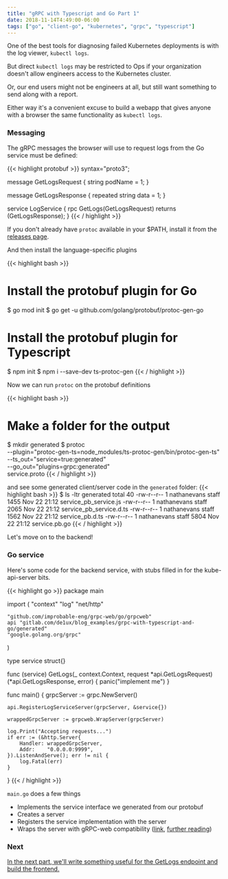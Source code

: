 ```yaml
---
title: "gRPC with Typescript and Go Part 1"
date: 2018-11-14T4:49:00-06:00
tags: ["go", "client-go", "kubernetes", "grpc", "typescript"]
---
```


One of the best tools for diagnosing failed Kubernetes deployments is with the log viewer, `kubectl logs`.

But direct `kubectl logs` may be restricted to Ops if your organization doesn't allow engineers access to the Kubernetes cluster.

Or, our end users might not be engineers at all, but still want something to send along with a report.

Either way it's a convenient excuse to build a webapp that gives anyone with a browser the same functionality as `kubectl logs`.

### Messaging

The gRPC messages the browser will use to request logs from the Go service must be defined:

{{< highlight protobuf >}}
syntax="proto3";

message GetLogsRequest {
    string podName = 1;
}

message GetLogsResponse {
  repeated string data = 1;
}

service LogService {
  rpc GetLogs(GetLogsRequest) returns (GetLogsResponse);
}
{{< / highlight >}}

If you don't already have `protoc` available in your $PATH, install it from the [releases page](https://github.com/protocolbuffers/protobuf/releases).

And then install the language-specific plugins

{{< highlight bash >}}
# Install the protobuf plugin for Go
$ go mod init
$ go get -u github.com/golang/protobuf/protoc-gen-go

# Install the protobuf plugin for Typescript
$ npm init
$ npm i --save-dev ts-protoc-gen
{{< / highlight >}}

Now we can run `protoc` on the protobuf definitions

{{< highlight bash >}}
# Make a folder for the output
$ mkdir generated
$ protoc \
    --plugin="protoc-gen-ts=node_modules/ts-protoc-gen/bin/protoc-gen-ts" \
    --ts_out="service=true:generated" \
    --go_out="plugins=grpc:generated" \
    service.proto
{{< / highlight >}}

and see some generated client/server code in the `generated` folder:
{{< highlight bash >}}
$ ls -ltr generated
total 40
-rw-r--r--  1 nathanevans  staff  1455 Nov 22 21:12 service_pb_service.js
-rw-r--r--  1 nathanevans  staff  2065 Nov 22 21:12 service_pb_service.d.ts
-rw-r--r--  1 nathanevans  staff  1562 Nov 22 21:12 service_pb.d.ts
-rw-r--r--  1 nathanevans  staff  5804 Nov 22 21:12 service.pb.go
{{< / highlight >}}

Let's move on to the backend!

### Go service

Here's some code for the backend service, with stubs filled in for the kube-api-server bits.

{{< highlight go >}}
package main

import (
    "context"
    "log"
    "net/http"

    "github.com/improbable-eng/grpc-web/go/grpcweb"
    api "gitlab.com/de1ux/blog_examples/grpc-with-typescript-and-go/generated"
    "google.golang.org/grpc"
)

type service struct{}

func (service) GetLogs(_ context.Context, request *api.GetLogsRequest) (*api.GetLogsResponse, error) {
    panic("implement me")
}

func main() {
    grpcServer := grpc.NewServer()

    api.RegisterLogServiceServer(grpcServer, &service{})

    wrappedGrpcServer := grpcweb.WrapServer(grpcServer)

    log.Print("Accepting requests...")
    if err := (&http.Server{
        Handler: wrappedGrpcServer,
        Addr:    "0.0.0.0:9999",
    }).ListenAndServe(); err != nil {
        log.Fatal(err)
    }
}
{{< / highlight >}}


`main.go` does a few things

* Implements the service interface we generated from our protobuf
* Creates a server
* Registers the service implementation with the server
* Wraps the server with gRPC-web compatibility ([link](https://github.com/improbable-eng/grpc-web/tree/master/go/grpcweb), [further reading](https://github.com/grpc/grpc/blob/master/doc/PROTOCOL-WEB.md))

### Next

[In the next part, we'll write something useful for the GetLogs endpoint and build the frontend.](/posts/grpc-with-typescript-and-go-part-2)
